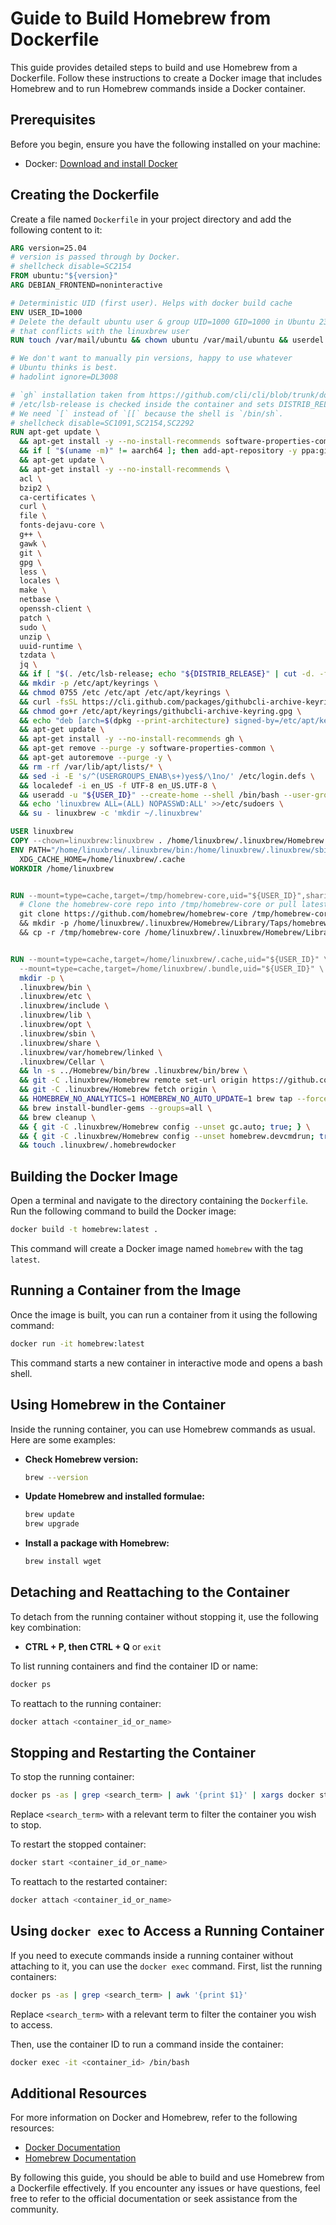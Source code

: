 # Guide to Build Homebrew from Dockerfile

This guide provides detailed steps to build and use Homebrew from a Dockerfile. Follow these instructions to create a Docker image that includes Homebrew and to run Homebrew commands inside a Docker container.

## Prerequisites

Before you begin, ensure you have the following installed on your machine:

- Docker: [Download and install Docker](https://www.docker.com/products/docker-desktop)

## Creating the Dockerfile

Create a file named `Dockerfile` in your project directory and add the following content to it:

```dockerfile
ARG version=25.04
# version is passed through by Docker.
# shellcheck disable=SC2154
FROM ubuntu:"${version}"
ARG DEBIAN_FRONTEND=noninteractive

# Deterministic UID (first user). Helps with docker build cache
ENV USER_ID=1000
# Delete the default ubuntu user & group UID=1000 GID=1000 in Ubuntu 23.04+
# that conflicts with the linuxbrew user
RUN touch /var/mail/ubuntu && chown ubuntu /var/mail/ubuntu && userdel -r ubuntu; true

# We don't want to manually pin versions, happy to use whatever
# Ubuntu thinks is best.
# hadolint ignore=DL3008

# `gh` installation taken from https://github.com/cli/cli/blob/trunk/docs/install_linux.md#debian-ubuntu-linux-raspberry-pi-os-apt
# /etc/lsb-release is checked inside the container and sets DISTRIB_RELEASE.
# We need `[` instead of `[[` because the shell is `/bin/sh`.
# shellcheck disable=SC1091,SC2154,SC2292
RUN apt-get update \
  && apt-get install -y --no-install-recommends software-properties-common gnupg-agent \
  && if [ "$(uname -m)" != aarch64 ]; then add-apt-repository -y ppa:git-core/ppa; fi \
  && apt-get update \
  && apt-get install -y --no-install-recommends \
  acl \
  bzip2 \
  ca-certificates \
  curl \
  file \
  fonts-dejavu-core \
  g++ \
  gawk \
  git \
  gpg \
  less \
  locales \
  make \
  netbase \
  openssh-client \
  patch \
  sudo \
  unzip \
  uuid-runtime \
  tzdata \
  jq \
  && if [ "$(. /etc/lsb-release; echo "${DISTRIB_RELEASE}" | cut -d. -f1)" -ge 22 ]; then apt-get install -y --no-install-recommends skopeo; fi \
  && mkdir -p /etc/apt/keyrings \
  && chmod 0755 /etc /etc/apt /etc/apt/keyrings \
  && curl -fsSL https://cli.github.com/packages/githubcli-archive-keyring.gpg | tee /etc/apt/keyrings/githubcli-archive-keyring.gpg >/dev/null \
  && chmod go+r /etc/apt/keyrings/githubcli-archive-keyring.gpg \
  && echo "deb [arch=$(dpkg --print-architecture) signed-by=/etc/apt/keyrings/githubcli-archive-keyring.gpg] https://cli.github.com/packages stable main" | tee /etc/apt/sources.list.d/github-cli.list >/dev/null \
  && apt-get update \
  && apt-get install -y --no-install-recommends gh \
  && apt-get remove --purge -y software-properties-common \
  && apt-get autoremove --purge -y \
  && rm -rf /var/lib/apt/lists/* \
  && sed -i -E 's/^(USERGROUPS_ENAB\s+)yes$/\1no/' /etc/login.defs \
  && localedef -i en_US -f UTF-8 en_US.UTF-8 \
  && useradd -u "${USER_ID}" --create-home --shell /bin/bash --user-group linuxbrew \
  && echo 'linuxbrew ALL=(ALL) NOPASSWD:ALL' >>/etc/sudoers \
  && su - linuxbrew -c 'mkdir ~/.linuxbrew'

USER linuxbrew
COPY --chown=linuxbrew:linuxbrew . /home/linuxbrew/.linuxbrew/Homebrew
ENV PATH="/home/linuxbrew/.linuxbrew/bin:/home/linuxbrew/.linuxbrew/sbin:${PATH}" \
  XDG_CACHE_HOME=/home/linuxbrew/.cache
WORKDIR /home/linuxbrew


RUN --mount=type=cache,target=/tmp/homebrew-core,uid="${USER_ID}",sharing=locked \
  # Clone the homebrew-core repo into /tmp/homebrew-core or pull latest changes if it exists
  git clone https://github.com/homebrew/homebrew-core /tmp/homebrew-core || { cd /tmp/homebrew-core && git pull; } \
  && mkdir -p /home/linuxbrew/.linuxbrew/Homebrew/Library/Taps/homebrew/homebrew-core \
  && cp -r /tmp/homebrew-core /home/linuxbrew/.linuxbrew/Homebrew/Library/Taps/homebrew/


RUN --mount=type=cache,target=/home/linuxbrew/.cache,uid="${USER_ID}" \
  --mount=type=cache,target=/home/linuxbrew/.bundle,uid="${USER_ID}" \
  mkdir -p \
  .linuxbrew/bin \
  .linuxbrew/etc \
  .linuxbrew/include \
  .linuxbrew/lib \
  .linuxbrew/opt \
  .linuxbrew/sbin \
  .linuxbrew/share \
  .linuxbrew/var/homebrew/linked \
  .linuxbrew/Cellar \
  && ln -s ../Homebrew/bin/brew .linuxbrew/bin/brew \
  && git -C .linuxbrew/Homebrew remote set-url origin https://github.com/Homebrew/brew \
  && git -C .linuxbrew/Homebrew fetch origin \
  && HOMEBREW_NO_ANALYTICS=1 HOMEBREW_NO_AUTO_UPDATE=1 brew tap --force homebrew/core \
  && brew install-bundler-gems --groups=all \
  && brew cleanup \
  && { git -C .linuxbrew/Homebrew config --unset gc.auto; true; } \
  && { git -C .linuxbrew/Homebrew config --unset homebrew.devcmdrun; true; } \
  && touch .linuxbrew/.homebrewdocker
```

## Building the Docker Image

Open a terminal and navigate to the directory containing the `Dockerfile`. Run the following command to build the Docker image:

```sh
docker build -t homebrew:latest .
```

This command will create a Docker image named `homebrew` with the tag `latest`.

## Running a Container from the Image

Once the image is built, you can run a container from it using the following command:

```sh
docker run -it homebrew:latest
```

This command starts a new container in interactive mode and opens a bash shell.

## Using Homebrew in the Container

Inside the running container, you can use Homebrew commands as usual. Here are some examples:

- **Check Homebrew version:**

  ```sh
  brew --version
  ```

- **Update Homebrew and installed formulae:**

  ```sh
  brew update
  brew upgrade
  ```

- **Install a package with Homebrew:**

  ```sh
  brew install wget
  ```

## Detaching and Reattaching to the Container

To detach from the running container without stopping it, use the following key combination:

- **CTRL + P, then CTRL + Q** or ```exit```

To list running containers and find the container ID or name:

```sh
docker ps
```

To reattach to the running container:

```sh
docker attach <container_id_or_name>
```

## Stopping and Restarting the Container

To stop the running container:

```sh
docker ps -as | grep <search_term> | awk '{print $1}' | xargs docker stop
```

Replace `<search_term>` with a relevant term to filter the container you wish to stop.

To restart the stopped container:

```sh
docker start <container_id_or_name>
```

To reattach to the restarted container:

```sh
docker attach <container_id_or_name>
```

## Using `docker exec` to Access a Running Container

If you need to execute commands inside a running container without attaching to it, you can use the `docker exec` command. First, list the running containers:

```sh
docker ps -as | grep <search_term> | awk '{print $1}'
```

Replace `<search_term>` with a relevant term to filter the container you wish to access.

Then, use the container ID to run a command inside the container:

```sh
docker exec -it <container_id> /bin/bash
```

## Additional Resources

For more information on Docker and Homebrew, refer to the following resources:

- [Docker Documentation](https://docs.docker.com/)
- [Homebrew Documentation](https://docs.brew.sh/)

By following this guide, you should be able to build and use Homebrew from a Dockerfile effectively. If you encounter any issues or have questions, feel free to refer to the official documentation or seek assistance from the community.
